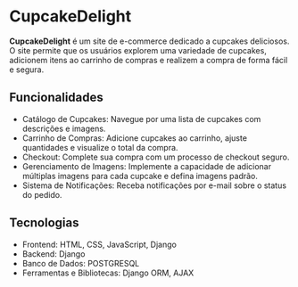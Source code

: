 # CupcakeDelight
**CupcakeDelight** é um site de e-commerce dedicado a cupcakes deliciosos. O site permite que os usuários explorem uma variedade de cupcakes, adicionem itens ao carrinho de compras e realizem a compra de forma fácil e segura.

## Funcionalidades
- Catálogo de Cupcakes: Navegue por uma lista de cupcakes com descrições e imagens.
- Carrinho de Compras: Adicione cupcakes ao carrinho, ajuste quantidades e visualize o total da compra.
- Checkout: Complete sua compra com um processo de checkout seguro.
- Gerenciamento de Imagens: Implemente a capacidade de adicionar múltiplas imagens para cada cupcake e defina imagens padrão.
- Sistema de Notificações: Receba notificações por e-mail sobre o status do pedido.

## Tecnologias
- Frontend: HTML, CSS, JavaScript, Django
- Backend: Django
- Banco de Dados: POSTGRESQL
- Ferramentas e Bibliotecas: Django ORM, AJAX
